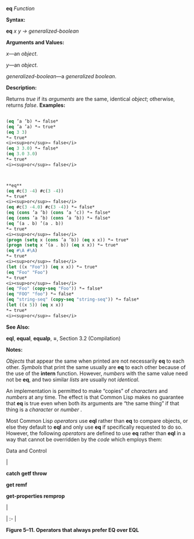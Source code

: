 **eq** *Function* 



**Syntax:** 



**eq** *x y → generalized-boolean* 



**Arguments and Values:** 



*x*—an *object*. 



*y*—an *object*. 



*generalized-boolean*—a *generalized boolean*. 



**Description:** 



Returns *true* if its *arguments* are the same, identical *object*; otherwise, returns *false*. **Examples:**
```lisp
 
(eq ’a ’b) *→ false* 
(eq ’a ’a) *→ true* 
(eq 3 3) 
*→ true* 
<i><sup>or</sup>→ false</i> 
(eq 3 3.0) *→ false* 
(eq 3.0 3.0) 
*→ true* 
<i><sup>or</sup>→ false</i> 



**eq** 
(eq #c(3 -4) #c(3 -4)) 
*→ true* 
<i><sup>or</sup>→ false</i> 
(eq #c(3 -4.0) #c(3 -4)) *→ false* 
(eq (cons ’a ’b) (cons ’a ’c)) *→ false* 
(eq (cons ’a ’b) (cons ’a ’b)) *→ false* 
(eq ’(a . b) ’(a . b)) 
*→ true* 
<i><sup>or</sup>→ false</i> 
(progn (setq x (cons ’a ’b)) (eq x x)) *→ true* 
(progn (setq x ’(a . b)) (eq x x)) *→ true* 
(eq #\A #\A) 
*→ true* 
<i><sup>or</sup>→ false</i> 
(let ((x "Foo")) (eq x x)) *→ true* 
(eq "Foo" "Foo") 
*→ true* 
<i><sup>or</sup>→ false</i> 
(eq "Foo" (copy-seq "Foo")) *→ false* 
(eq "FOO" "foo") *→ false* 
(eq "string-seq" (copy-seq "string-seq")) *→ false* 
(let ((x 5)) (eq x x)) 
*→ true* 
<i><sup>or</sup>→ false</i> 

```
**See Also:** 



**eql**, **equal**, **equalp**, **=**, Section 3.2 (Compilation) 



**Notes:** 



*Objects* that appear the same when printed are not necessarily **eq** to each other. *Symbols* that print the same usually are **eq** to each other because of the use of the **intern** function. However, *numbers* with the same value need not be **eq**, and two similar *lists* are usually not *identical*. 



An implementation is permitted to make “copies” of *characters* and *numbers* at any time. The effect is that Common Lisp makes no guarantee that **eq** is true even when both its arguments are “the same thing” if that thing is a *character* or *number* . 



Most Common Lisp *operators* use **eql** rather than **eq** to compare objects, or else they default to **eql** and only use **eq** if specifically requested to do so. However, the following *operators* are defined to use **eq** rather than **eql** in a way that cannot be overridden by the *code* which employs them: 



Data and Control 











|<p>**catch getf throw** </p><p>**get remf** </p><p>**get-properties remprop**</p>|

| :- |





**Figure 5–11. Operators that always prefer EQ over EQL** 



